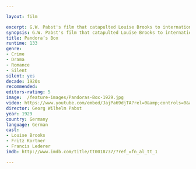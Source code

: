 ```yaml
---

layout: film

excerpt: G.W. Pabst's film that catapulted Louise Brooks to international acclaim and made her 'the' icon of the Jazz Age tells the tragic story of Lulu, the hedonistic dancer and prostitute. Based on the plays of F. Wedekind.
synopsis: G.W. Pabst's film that catapulted Louise Brooks to international acclaim and made her 'the' icon of the Jazz Age tells the tragic story of Lulu, the hedonistic dancer and prostitute. Based on the plays of F. Wedekind.
title: Pandora’s Box
runtime: 133
genre: 
- Crime
- Drama
- Romance 
- Silent
silent: yes
decade: 1920s
recommended: 
editors-rating: 5
image:  /feature-images/Pandoras-Box-1929.jpg  
video: https://www.youtube.com/embed/JajPa69djTA?rel=0&amp;controls=0&amp;showinfo=0
director: Georg Wilhelm Pabst
year: 1929
country: Germany
language: German
cast:
- Louise Brooks
- Fritz Kortner
- Francis Lederer
imdb: http://www.imdb.com/title/tt0018737/?ref_=fn_al_tt_1

---
```



